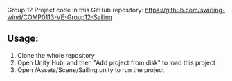 Group 12 Project code in this GitHub repository: https://github.com/swirling-wind/COMP0113-VE-Group12-Sailing

## Usage:
1. Clone the whole repository
2. Open Unity Hub, and then "Add project from disk" to load this project
3. Open /Assets/Scene/Sailing.unity to run the project
